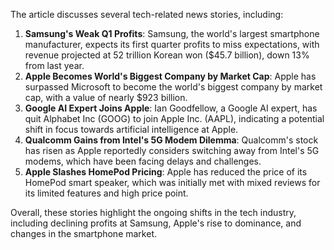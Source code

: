 The article discusses several tech-related news stories, including:

1. **Samsung's Weak Q1 Profits**: Samsung, the world's largest smartphone manufacturer, expects its first quarter profits to miss expectations, with revenue projected at 52 trillion Korean won ($45.7 billion), down 13% from last year.
2. **Apple Becomes World's Biggest Company by Market Cap**: Apple has surpassed Microsoft to become the world's biggest company by market cap, with a value of nearly $923 billion.
3. **Google AI Expert Joins Apple**: Ian Goodfellow, a Google AI expert, has quit Alphabet Inc (GOOG) to join Apple Inc. (AAPL), indicating a potential shift in focus towards artificial intelligence at Apple.
4. **Qualcomm Gains from Intel's 5G Modem Dilemma**: Qualcomm's stock has risen as Apple reportedly considers switching away from Intel's 5G modems, which have been facing delays and challenges.
5. **Apple Slashes HomePod Pricing**: Apple has reduced the price of its HomePod smart speaker, which was initially met with mixed reviews for its limited features and high price point.

Overall, these stories highlight the ongoing shifts in the tech industry, including declining profits at Samsung, Apple's rise to dominance, and changes in the smartphone market.